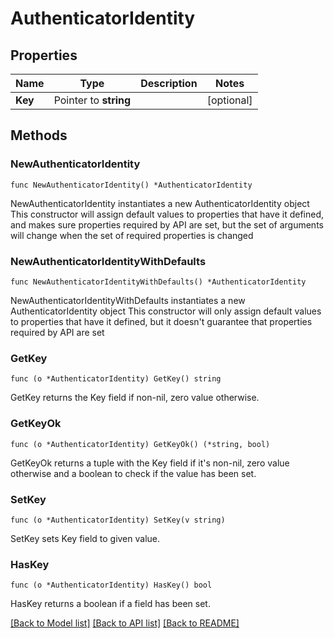 # AuthenticatorIdentity

## Properties

Name | Type | Description | Notes
------------ | ------------- | ------------- | -------------
**Key** | Pointer to **string** |  | [optional] 

## Methods

### NewAuthenticatorIdentity

`func NewAuthenticatorIdentity() *AuthenticatorIdentity`

NewAuthenticatorIdentity instantiates a new AuthenticatorIdentity object
This constructor will assign default values to properties that have it defined,
and makes sure properties required by API are set, but the set of arguments
will change when the set of required properties is changed

### NewAuthenticatorIdentityWithDefaults

`func NewAuthenticatorIdentityWithDefaults() *AuthenticatorIdentity`

NewAuthenticatorIdentityWithDefaults instantiates a new AuthenticatorIdentity object
This constructor will only assign default values to properties that have it defined,
but it doesn't guarantee that properties required by API are set

### GetKey

`func (o *AuthenticatorIdentity) GetKey() string`

GetKey returns the Key field if non-nil, zero value otherwise.

### GetKeyOk

`func (o *AuthenticatorIdentity) GetKeyOk() (*string, bool)`

GetKeyOk returns a tuple with the Key field if it's non-nil, zero value otherwise
and a boolean to check if the value has been set.

### SetKey

`func (o *AuthenticatorIdentity) SetKey(v string)`

SetKey sets Key field to given value.

### HasKey

`func (o *AuthenticatorIdentity) HasKey() bool`

HasKey returns a boolean if a field has been set.


[[Back to Model list]](../README.md#documentation-for-models) [[Back to API list]](../README.md#documentation-for-api-endpoints) [[Back to README]](../README.md)


